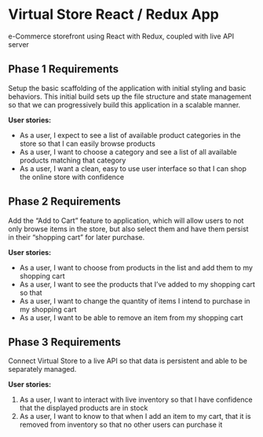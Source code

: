 # Virtual Store React / Redux App

e-Commerce storefront using React with Redux, coupled with live API server

## Phase 1 Requirements

Setup the basic scaffolding of the application with initial styling and basic behaviors. This initial build sets up the file structure and state management so that we can progressively build this application in a scalable manner.  

**User stories:**

- As a user, I expect to see a list of available product categories in the store so that I can easily browse products
- As a user, I want to choose a category and see a list of all available products matching that category
- As a user, I want a clean, easy to use user interface so that I can shop the online store with confidence


## Phase 2 Requirements

Add the “Add to Cart” feature to application, which will allow users to not only browse items in the store, but also select them and have them persist in their “shopping cart” for later purchase.  

**User stories:**

- As a user, I want to choose from products in the list and add them to my shopping cart
- As a user, I want to see the products that I’ve added to my shopping cart so that
- As a user, I want to change the quantity of items I intend to purchase in my shopping cart
- As a user, I want to be able to remove an item from my shopping cart

## Phase 3 Requirements

Connect Virtual Store to a live API so that data is persistent and able to be separately managed.  

**User stories:**

1. As a user, I want to interact with live inventory so that I have confidence that the displayed products are in stock
2. As a user, I want to know to that when I add an item to my cart, that it is removed from inventory so that no other users can purchase it